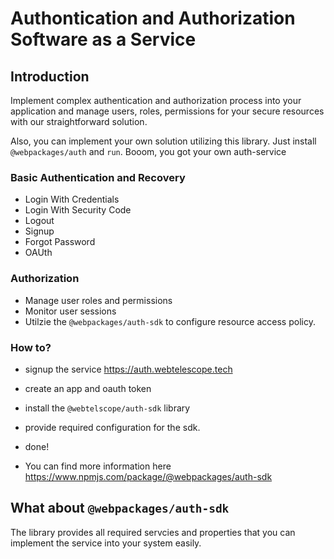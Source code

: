 # Authontication and Authorization Software as a Service

## Introduction

Implement complex authentication and authorization process into your application and manage users, roles, permissions for your secure resources with our straightforward solution.

Also, you can implement your own solution utilizing this library. Just install `@webpackages/auth` and `run`. Booom, you got your own auth-service

### Basic Authentication and Recovery

- Login With Credentials
- Login With Security Code
- Logout
- Signup
- Forgot Password
- OAUth

### Authorization

- Manage user roles and permissions
- Monitor user sessions
- Utilzie the `@webpackages/auth-sdk` to configure resource access policy.

### How to?

- signup the service <https://auth.webtelescope.tech>

- create an app and oauth token
- install the `@webtelscope/auth-sdk` library
- provide required configuration for the sdk.
- done!
- You can find more information here <https://www.npmjs.com/package/@webpackages/auth-sdk>

## What about `@webpackages/auth-sdk`

The library provides all required servcies and properties that you can implement the service into your system easily.
